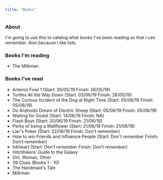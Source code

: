 ```yaml
---
title: "Books"
---
```


### About

I'm going to use this to catalog what books I've been reading so that I can remember. Also because I like lists.

### Books I'm reading

- The Milkman

### Books I've read

- Artemis Fowl 1 (Start: 26/05/19 Finish: 26/05/19)
- Turtles All the Way Down (Start: 03/06/19 Finish: 26/05/19)
- The Curious Incident of the Dog at Night Time (Start: 05/06/19 Finish: 05/06/19)
- Do Androids Dream of Electric Sheep (Start: 05/06/19 Finish: 05/06/19)
- Waiting for Godot (Start: 14/06/19 Finish: NA)
- Flash Boys (Start: 20/06/19 Finish: 21/06/19)
- Perks of being a Wallflower (Start: 21/06/19 Finish: 21/06/19)
- Liar's Poker (Start: 22/06/19 Finish: Don't remember)
- How to win Friends and Influence People (Start: Don't remember Finish: Don't remember)
- Inkheart (Start: Don't remember Finish: Don't remember)
- Hitchhikers' Guide to the Galaxy
- Girl, Woman, Other
- 39 Clues (Books 1 - 10)
- The Handmaid's Tale
- Milkman
